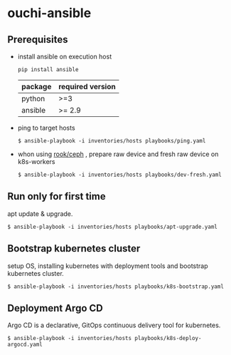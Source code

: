 # ouchi-ansible

## Prerequisites  

- install ansible on execution host
  ``` 
  pip install ansible
  ```
  | package | required version |
  | ------- | ---------------- |
  | python  | >=3              |
  | ansible | >= 2.9           |


- ping to target hosts
  ```
  $ ansible-playbook -i inventories/hosts playbooks/ping.yaml
  ```

- whon using [rook/ceph](https://rook.io/docs/rook/v1.6/ceph-quickstart.html#prerequisites)  , prepare raw device and fresh raw device on k8s-workers

  ```
  $ ansible-playbook -i inventories/hosts playbooks/dev-fresh.yaml
  ```


## Run only for first time  

apt update & upgrade.  

```
$ ansible-playbook -i inventories/hosts playbooks/apt-upgrade.yaml
```


## Bootstrap kubernetes cluster  

setup OS, installing kubernetes with deployment tools and bootstrap kubernetes cluster.  

```
$ ansible-playbook -i inventories/hosts playbooks/k8s-bootstrap.yaml
```

## Deployment Argo CD

Argo CD is a declarative, GitOps continuous delivery tool for kubernetes.

```
$ ansible-playbook -i inventories/hosts playbooks/k8s-deploy-argocd.yaml
```

